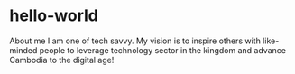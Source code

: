 # hello-world
About me
I am one of tech savvy. My vision is to inspire others with like-minded people to leverage technology sector in the kingdom and advance Cambodia to the digital age!
